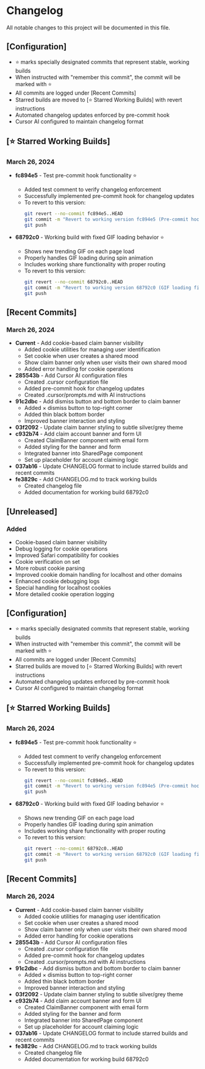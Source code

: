 # Changelog

All notable changes to this project will be documented in this file.

## [Configuration]
- ⭐ marks specially designated commits that represent stable, working builds
- When instructed with "remember this commit", the commit will be marked with ⭐
- All commits are logged under [Recent Commits]
- Starred builds are moved to [⭐ Starred Working Builds] with revert instructions
- Automated changelog updates enforced by pre-commit hook
- Cursor AI configured to maintain changelog format

## [⭐ Starred Working Builds]

### March 26, 2024
- **fc894e5** - Test pre-commit hook functionality ⭐
  - Added test comment to verify changelog enforcement
  - Successfully implemented pre-commit hook for changelog updates
  - To revert to this version:
    ```bash
    git revert --no-commit fc894e5..HEAD
    git commit -m "Revert to working version fc894e5 (Pre-commit hook implementation)"
    git push
    ```

- **68792c0** - Working build with fixed GIF loading behavior ⭐
  - Shows new trending GIF on each page load
  - Properly handles GIF loading during spin animation
  - Includes working share functionality with proper routing
  - To revert to this version:
    ```bash
    git revert --no-commit 68792c0..HEAD
    git commit -m "Revert to working version 68792c0 (GIF loading fix)"
    git push
    ```

## [Recent Commits]

### March 26, 2024
- **Current** - Add cookie-based claim banner visibility
  - Added cookie utilities for managing user identification
  - Set cookie when user creates a shared mood
  - Show claim banner only when user visits their own shared mood
  - Added error handling for cookie operations
- **285543b** - Add Cursor AI configuration files
  - Created .cursor configuration file
  - Added pre-commit hook for changelog updates
  - Created .cursor/prompts.md with AI instructions
- **91c2dbc** - Add dismiss button and bottom border to claim banner
  - Added × dismiss button to top-right corner
  - Added thin black bottom border
  - Improved banner interaction and styling
- **03f2092** - Update claim banner styling to subtle silver/grey theme
- **c932b74** - Add claim account banner and form UI
  - Created ClaimBanner component with email form
  - Added styling for the banner and form
  - Integrated banner into SharedPage component
  - Set up placeholder for account claiming logic
- **037ab16** - Update CHANGELOG format to include starred builds and recent commits
- **fe3829c** - Add CHANGELOG.md to track working builds
  - Created changelog file
  - Added documentation for working build 68792c0

## [Unreleased]

### Added
- Cookie-based claim banner visibility
- Debug logging for cookie operations
- Improved Safari compatibility for cookies
- Cookie verification on set
- More robust cookie parsing
- Improved cookie domain handling for localhost and other domains
- Enhanced cookie debugging logs
- Special handling for localhost cookies
- More detailed cookie operation logging

## [Configuration]
- ⭐ marks specially designated commits that represent stable, working builds
- When instructed with "remember this commit", the commit will be marked with ⭐
- All commits are logged under [Recent Commits]
- Starred builds are moved to [⭐ Starred Working Builds] with revert instructions
- Automated changelog updates enforced by pre-commit hook
- Cursor AI configured to maintain changelog format

## [⭐ Starred Working Builds]

### March 26, 2024
- **fc894e5** - Test pre-commit hook functionality ⭐
  - Added test comment to verify changelog enforcement
  - Successfully implemented pre-commit hook for changelog updates
  - To revert to this version:
    ```bash
    git revert --no-commit fc894e5..HEAD
    git commit -m "Revert to working version fc894e5 (Pre-commit hook implementation)"
    git push
    ```

- **68792c0** - Working build with fixed GIF loading behavior ⭐
  - Shows new trending GIF on each page load
  - Properly handles GIF loading during spin animation
  - Includes working share functionality with proper routing
  - To revert to this version:
    ```bash
    git revert --no-commit 68792c0..HEAD
    git commit -m "Revert to working version 68792c0 (GIF loading fix)"
    git push
    ```

## [Recent Commits]

### March 26, 2024
- **Current** - Add cookie-based claim banner visibility
  - Added cookie utilities for managing user identification
  - Set cookie when user creates a shared mood
  - Show claim banner only when user visits their own shared mood
  - Added error handling for cookie operations
- **285543b** - Add Cursor AI configuration files
  - Created .cursor configuration file
  - Added pre-commit hook for changelog updates
  - Created .cursor/prompts.md with AI instructions
- **91c2dbc** - Add dismiss button and bottom border to claim banner
  - Added × dismiss button to top-right corner
  - Added thin black bottom border
  - Improved banner interaction and styling
- **03f2092** - Update claim banner styling to subtle silver/grey theme
- **c932b74** - Add claim account banner and form UI
  - Created ClaimBanner component with email form
  - Added styling for the banner and form
  - Integrated banner into SharedPage component
  - Set up placeholder for account claiming logic
- **037ab16** - Update CHANGELOG format to include starred builds and recent commits
- **fe3829c** - Add CHANGELOG.md to track working builds
  - Created changelog file
  - Added documentation for working build 68792c0 